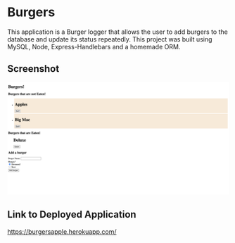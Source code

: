 # Burgers

This application is a Burger logger that allows the user to add burgers to the database and update its status repeatedly. This project was built using MySQL, Node, Express-Handlebars and a homemade ORM. 

## Screenshot

![Screenshot](https://github.com/anthonyloredo5/Burgers/blob/main/public/Screen%20Shot%202021-02-02%20at%205.25.09%20PM.png)

## Link to Deployed Application

https://burgersapple.herokuapp.com/